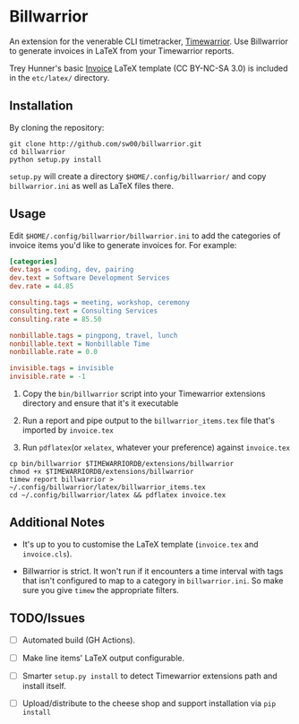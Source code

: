 Billwarrior
============
An extension for the venerable CLI timetracker,
[Timewarrior](https://timewarrior.net/). Use Billwarrior to generate invoices in LaTeX
from your Timewarrior reports.

Trey Hunner's basic [Invoice](https://www.latextemplates.com/template/invoice) LaTeX template
(CC BY-NC-SA 3.0) is included in the `etc/latex/` directory.

Installation
-------------
By cloning the repository:

```shell
git clone http://github.com/sw00/billwarrior.git
cd billwarrior
python setup.py install
```

`setup.py` will create a directory `$HOME/.config/billwarrior/` and copy `billwarrior.ini`
as well as LaTeX files there.


Usage
------

Edit `$HOME/.config/billwarrior/billwarrior.ini` to add the categories of invoice items you'd
like to generate invoices for. For example:

```ini
[categories]
dev.tags = coding, dev, pairing
dev.text = Software Development Services
dev.rate = 44.85

consulting.tags = meeting, workshop, ceremony
consulting.text = Consulting Services
consulting.rate = 85.50

nonbillable.tags = pingpong, travel, lunch
nonbillable.text = Nonbillable Time
nonbillable.rate = 0.0

invisible.tags = invisible
invisible.rate = -1
```

1. Copy the `bin/billwarrior` script into your Timewarrior extensions directory and ensure
   that it's
   it executable

2. Run a report and pipe output to the `billwarrior_items.tex` file that's imported by
   `invoice.tex`

3. Run `pdflatex`(or `xelatex`, whatever your preference) against `invoice.tex`

```shell
cp bin/billwarrior $TIMEWARRIORDB/extensions/billwarrior
chmod +x $TIMEWARRIORDB/extensions/billwarrior
timew report billwarrior > ~/.config/billwarrior/latex/billwarrior_items.tex
cd ~/.config/billwarrior/latex && pdflatex invoice.tex
```

Additional Notes
----------------
* It's up to you to customise the LaTeX template (`invoice.tex` and `invoice.cls`).

* Billwarrior is strict. It won't run if it encounters a time interval with tags that
  isn't configured to map to a category in `billwarrior.ini`. So make sure you give
  `timew` the appropriate filters.

TODO/Issues
-----

- [ ] Automated build (GH Actions).

- [ ] Make line items' LaTeX output configurable.

- [ ] Smarter `setup.py install` to detect Timewarrior extensions path and install itself.

- [ ] Upload/distribute to the cheese shop and support installation via `pip install`
